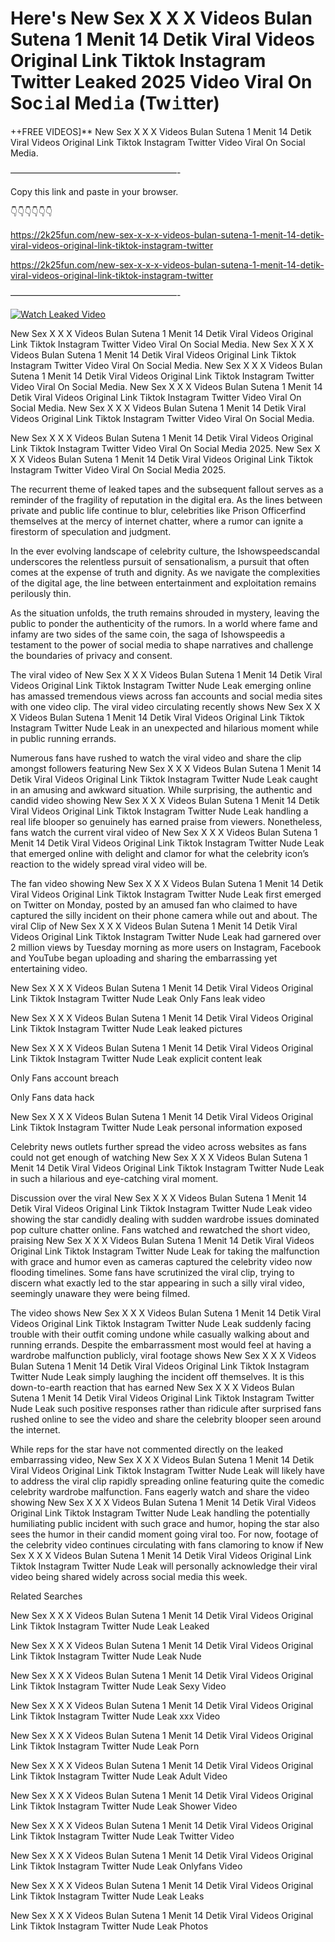 # Here's New Sex X X X Videos Bulan Sutena 1 Menit 14 Detik Viral Videos Original Link Tiktok Instagram Twitter Leaked 2025 Video Viral On Soc𝚒al Med𝚒a (Tw𝚒tter)

++FREE VIDEOS]** New Sex X X X Videos Bulan Sutena 1 Menit 14 Detik Viral Videos Original Link Tiktok Instagram Twitter Video Viral On Social Media.

———————————————————-

Copy this link and paste in your browser.

👇👇👇👇👇👇

https://2k25fun.com/new-sex-x-x-x-videos-bulan-sutena-1-menit-14-detik-viral-videos-original-link-tiktok-instagram-twitter

https://2k25fun.com/new-sex-x-x-x-videos-bulan-sutena-1-menit-14-detik-viral-videos-original-link-tiktok-instagram-twitter

———————————————————-

[![Watch Leaked Video](https://miro.medium.com/v2/resize:fit:828/format:webp/1*cilzJN44JGOrTw9NJCrNHA.gif "Watch Leaked Video")](https://2k25fun.com/new-sex-x-x-x-videos-bulan-sutena-1-menit-14-detik-viral-videos-original-link-tiktok-instagram-twitter)

New Sex X X X Videos Bulan Sutena 1 Menit 14 Detik Viral Videos Original Link Tiktok Instagram Twitter Video Viral On Social Media. New Sex X X X Videos Bulan Sutena 1 Menit 14 Detik Viral Videos Original Link Tiktok Instagram Twitter Video Viral On Social Media. New Sex X X X Videos Bulan Sutena 1 Menit 14 Detik Viral Videos Original Link Tiktok Instagram Twitter Video Viral On Social Media. New Sex X X X Videos Bulan Sutena 1 Menit 14 Detik Viral Videos Original Link Tiktok Instagram Twitter Video Viral On Social Media. New Sex X X X Videos Bulan Sutena 1 Menit 14 Detik Viral Videos Original Link Tiktok Instagram Twitter Video Viral On Social Media.

New Sex X X X Videos Bulan Sutena 1 Menit 14 Detik Viral Videos Original Link Tiktok Instagram Twitter Video Viral On Social Media 2025. New Sex X X X Videos Bulan Sutena 1 Menit 14 Detik Viral Videos Original Link Tiktok Instagram Twitter Video Viral On Social Media 2025.

The recurrent theme of leaked tapes and the subsequent fallout serves as a reminder of the fragility of reputation in the digital era. As the lines between private and public life continue to blur, celebrities like Prison Officerfind themselves at the mercy of internet chatter, where a rumor can ignite a firestorm of speculation and judgment.

In the ever evolving landscape of celebrity culture, the Ishowspeedscandal underscores the relentless pursuit of sensationalism, a pursuit that often comes at the expense of truth and dignity. As we navigate the complexities of the digital age, the line between entertainment and exploitation remains perilously thin.

As the situation unfolds, the truth remains shrouded in mystery, leaving the public to ponder the authenticity of the rumors. In a world where fame and infamy are two sides of the same coin, the saga of Ishowspeedis a testament to the power of social media to shape narratives and challenge the boundaries of privacy and consent.

The viral video of New Sex X X X Videos Bulan Sutena 1 Menit 14 Detik Viral Videos Original Link Tiktok Instagram Twitter Nude Leak emerging online has amassed tremendous views across fan accounts and social media sites with one video clip. The viral video circulating recently shows New Sex X X X Videos Bulan Sutena 1 Menit 14 Detik Viral Videos Original Link Tiktok Instagram Twitter Nude Leak in an unexpected and hilarious moment while in public running errands.

Numerous fans have rushed to watch the viral video and share the clip amongst followers featuring New Sex X X X Videos Bulan Sutena 1 Menit 14 Detik Viral Videos Original Link Tiktok Instagram Twitter Nude Leak caught in an amusing and awkward situation. While surprising, the authentic and candid video showing New Sex X X X Videos Bulan Sutena 1 Menit 14 Detik Viral Videos Original Link Tiktok Instagram Twitter Nude Leak handling a real life blooper so genuinely has earned praise from viewers. Nonetheless, fans watch the current viral video of New Sex X X X Videos Bulan Sutena 1 Menit 14 Detik Viral Videos Original Link Tiktok Instagram Twitter Nude Leak that emerged online with delight and clamor for what the celebrity icon’s reaction to the widely spread viral video will be.

The fan video showing New Sex X X X Videos Bulan Sutena 1 Menit 14 Detik Viral Videos Original Link Tiktok Instagram Twitter Nude Leak first emerged on Twitter on Monday, posted by an amused fan who claimed to have captured the silly incident on their phone camera while out and about. The viral Clip of New Sex X X X Videos Bulan Sutena 1 Menit 14 Detik Viral Videos Original Link Tiktok Instagram Twitter Nude Leak had garnered over 2 million views by Tuesday morning as more users on Instagram, Facebook and YouTube began uploading and sharing the embarrassing yet entertaining video.

New Sex X X X Videos Bulan Sutena 1 Menit 14 Detik Viral Videos Original Link Tiktok Instagram Twitter Nude Leak Only Fans leak video

New Sex X X X Videos Bulan Sutena 1 Menit 14 Detik Viral Videos Original Link Tiktok Instagram Twitter Nude Leak leaked pictures

New Sex X X X Videos Bulan Sutena 1 Menit 14 Detik Viral Videos Original Link Tiktok Instagram Twitter Nude Leak explicit content leak

Only Fans account breach

Only Fans data hack

New Sex X X X Videos Bulan Sutena 1 Menit 14 Detik Viral Videos Original Link Tiktok Instagram Twitter Nude Leak personal information exposed

Celebrity news outlets further spread the video across websites as fans could not get enough of watching New Sex X X X Videos Bulan Sutena 1 Menit 14 Detik Viral Videos Original Link Tiktok Instagram Twitter Nude Leak in such a hilarious and eye-catching viral moment.

Discussion over the viral New Sex X X X Videos Bulan Sutena 1 Menit 14 Detik Viral Videos Original Link Tiktok Instagram Twitter Nude Leak video showing the star candidly dealing with sudden wardrobe issues dominated pop culture chatter online. Fans watched and rewatched the short video, praising New Sex X X X Videos Bulan Sutena 1 Menit 14 Detik Viral Videos Original Link Tiktok Instagram Twitter Nude Leak for taking the malfunction with grace and humor even as cameras captured the celebrity video now flooding timelines. Some fans have scrutinized the viral clip, trying to discern what exactly led to the star appearing in such a silly viral video, seemingly unaware they were being filmed.

The video shows New Sex X X X Videos Bulan Sutena 1 Menit 14 Detik Viral Videos Original Link Tiktok Instagram Twitter Nude Leak suddenly facing trouble with their outfit coming undone while casually walking about and running errands. Despite the embarrassment most would feel at having a wardrobe malfunction publicly, viral footage shows New Sex X X X Videos Bulan Sutena 1 Menit 14 Detik Viral Videos Original Link Tiktok Instagram Twitter Nude Leak simply laughing the incident off themselves. It is this down-to-earth reaction that has earned New Sex X X X Videos Bulan Sutena 1 Menit 14 Detik Viral Videos Original Link Tiktok Instagram Twitter Nude Leak such positive responses rather than ridicule after surprised fans rushed online to see the video and share the celebrity blooper seen around the internet.

While reps for the star have not commented directly on the leaked embarrassing video, New Sex X X X Videos Bulan Sutena 1 Menit 14 Detik Viral Videos Original Link Tiktok Instagram Twitter Nude Leak will likely have to address the viral clip rapidly spreading online featuring quite the comedic celebrity wardrobe malfunction. Fans eagerly watch and share the video showing New Sex X X X Videos Bulan Sutena 1 Menit 14 Detik Viral Videos Original Link Tiktok Instagram Twitter Nude Leak handling the potentially humiliating public incident with such grace and humor, hoping the star also sees the humor in their candid moment going viral too. For now, footage of the celebrity video continues circulating with fans clamoring to know if New Sex X X X Videos Bulan Sutena 1 Menit 14 Detik Viral Videos Original Link Tiktok Instagram Twitter Nude Leak will personally acknowledge their viral video being shared widely across social media this week.

Related Searches

New Sex X X X Videos Bulan Sutena 1 Menit 14 Detik Viral Videos Original Link Tiktok Instagram Twitter Nude Leak Leaked

New Sex X X X Videos Bulan Sutena 1 Menit 14 Detik Viral Videos Original Link Tiktok Instagram Twitter Nude Leak Nude

New Sex X X X Videos Bulan Sutena 1 Menit 14 Detik Viral Videos Original Link Tiktok Instagram Twitter Nude Leak Sexy Video

New Sex X X X Videos Bulan Sutena 1 Menit 14 Detik Viral Videos Original Link Tiktok Instagram Twitter Nude Leak xxx Video

New Sex X X X Videos Bulan Sutena 1 Menit 14 Detik Viral Videos Original Link Tiktok Instagram Twitter Nude Leak Porn

New Sex X X X Videos Bulan Sutena 1 Menit 14 Detik Viral Videos Original Link Tiktok Instagram Twitter Nude Leak Adult Video

New Sex X X X Videos Bulan Sutena 1 Menit 14 Detik Viral Videos Original Link Tiktok Instagram Twitter Nude Leak Shower Video

New Sex X X X Videos Bulan Sutena 1 Menit 14 Detik Viral Videos Original Link Tiktok Instagram Twitter Nude Leak Twitter Video

New Sex X X X Videos Bulan Sutena 1 Menit 14 Detik Viral Videos Original Link Tiktok Instagram Twitter Nude Leak Onlyfans Video

New Sex X X X Videos Bulan Sutena 1 Menit 14 Detik Viral Videos Original Link Tiktok Instagram Twitter Nude Leak Leaks

New Sex X X X Videos Bulan Sutena 1 Menit 14 Detik Viral Videos Original Link Tiktok Instagram Twitter Nude Leak Photos